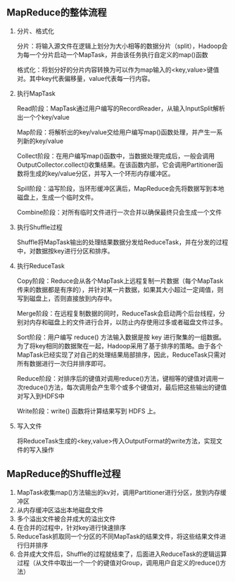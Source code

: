## MapReduce的整体流程

1. 分片、格式化

   分片：将输入源文件在逻辑上划分为大小相等的数据分片（split），Hadoop会为每一个分片启动一个MapTask，并由该任务执行自定义的map()函数

   格式化：将划分好的分片内容转换为可以作为map输入的<key,value>键值对。其中key代表偏移量，value代表每一行内容。

2. 执行MapTask

   Read阶段：MapTask通过用户编写的RecordReader，从输入InputSplit解析出一个个key/value

   Map阶段：将解析出的key/value交给用户编写map()函数处理，并产生一系列新的key/value

   Collect阶段：在用户编写map()函数中，当数据处理完成后，一般会调用OutputCollector.collect()收集结果。在该函数内部，它会调用Partitioner函数将生成的key/value分区，并写入一个环形内存缓冲区。

   Spill阶段：溢写阶段，当环形缓冲区满后，MapReduce会先将数据写到本地磁盘上，生成一个临时文件。

   Combine阶段：对所有临时文件进行一次合并以确保最终只会生成一个文件

3. 执行Shuffle过程

   Shuffle将MapTask输出的处理结果数据分发给ReduceTask，并在分发的过程中，对数据按key进行分区和排序。

4. 执行ReduceTask

   Copy阶段：Reduce会从各个MapTask上远程复制一片数据（每个MapTask传来的数据都是有序的），并针对某一片数据，如果其大小超过一定阈值，则写到磁盘上，否则直接放到内存中。

   Merge阶段：在远程复制数据的同时，ReduceTask会启动两个后台线程，分别对内存和磁盘上的文件进行合并，以防止内存使用过多或者磁盘文件过多。

   Sort阶段：用户编写 reduce() 方法输入数据是按 key 进行聚集的一组数据。为了将key相同的数据聚在一起，Hadoop采用了基于排序的策略。由于各个MapTask已经实现了对自己的处理结果局部排序，因此，ReduceTask只需对所有数据进行一次归并排序即可。

   Reduce阶段：对排序后的键值对调用reduce()方法，键相等的键值对调用一次reduce()方法，每次调用会产生零个或多个键值对，最后把这些输出的键值对写入到HDFS中

   Write阶段：write() 函数将计算结果写到 HDFS 上。

5. 写入文件

   将ReduceTask生成的<key,value>传入OutputFormat的write方法，实现文件的写入操作

## MapReduce的Shuffle过程

1. MapTask收集map()方法输出的kv对，调用Partitioner进行分区，放到内存缓冲区
2. 从内存缓冲区溢出本地磁盘文件
3. 多个溢出文件被合并成大的溢出文件
4. 在合并的过程中，针对key进行快速排序
5. ReduceTask抓取同一个分区的不同MapTask的结果文件，将这些结果文件进行归并排序
6. 合并成大文件后，Shuffle的过程就结束了，后面进入ReduceTask的逻辑运算过程（从文件中取出一个一个的键值对Group，调用用户自定义的reduce()方法）
